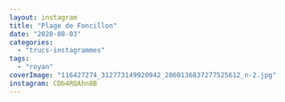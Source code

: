 ```yaml
---
layout: instagram
title: "Plage de Foncillon"
date: "2020-08-03"
categories: 
  - "trucs-instagrammes"
tags:
  - "royan"
coverImage: "116427274_312773149920942_2860136837277525612_n-2.jpg"
instagram: CDb4RQAhn8B
---
```

